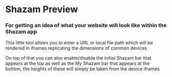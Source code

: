 # Shazam Preview

### For getting an idea of what your website will look like within the Shazam app

This little tool allows you to enter a URL or local file path which will be rendered in iframes replicating the dimensions of common devices

On top of that you can also enable/disable the initial Shazam bar that appears at the top as well as the My Shazam bar that appears at the bottom, the heights of these will simply be taken from the device iframes
